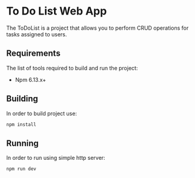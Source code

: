 # To Do List Web App

The ToDoList is a project that allows you to perform CRUD operations for tasks assigned to users.

## Requirements

The list of tools required to build and run the project:

* Npm 6.13.x+

## Building

In order to build project use:

```bash
npm install
```

## Running

In order to run using simple http server:

```bash
npm run dev
```

